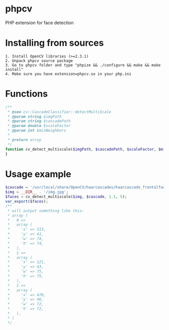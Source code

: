 # phpcv
PHP extension for face detection

# Installing from sources

    1. Install OpenCV libraries (>=2.3.1)
    2. Unpack phpcv source package
    3. Go to phpcv folder and type "phpize && ./configure && make && make install"
    4. Make sure you have extension=phpcv.so in your php.ini

# Functions

```php
/**
 * @see cv::CascadeClassifier::detectMultiScale
 * @param string $imgPath
 * @param string $cascadePath
 * @param double $scaleFactor
 * @param int $minNeighbors
 *
 * @return array
 */
function cv_detect_multiscale($imgPath, $cascadePath, $scaleFactor, $minNeighbors) {
}
```
# Usage example

```php
$cascade = '/usr/local/share/OpenCV/haarcascades/haarcascade_frontalface_alt2.xml';
$img = __DIR__ . '/img.jpg';
$faces = cv_detect_multiscale($img, $cascade, 1.1, 5);
var_export($faces);
/**
 * will output something like this:
 * array (
 *   0 =>
 *   array (
 *     'x' => 313,
 *     'y' => 41,
 *     'w' => 74,
 *     'h' => 74,
 *   ),
 *   1 =>
 *   array (
 *     'x' => 121,
 *     'y' => 43,
 *     'w' => 75,
 *     'h' => 75,
 *   ),
 *   2 =>
 *   array (
 *     'x' => 470,
 *     'y' => 46,
 *     'w' => 72,
 *     'h' => 72,
 *   ),
 * )
 */
```

